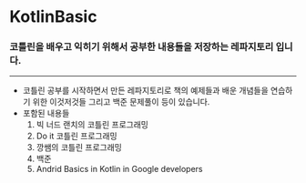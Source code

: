 # KotlinBasic
### 코틀린을 배우고 익히기 위해서 공부한 내용들을 저장하는 레파지토리 입니다.  
---
- 코틀린 공부를 시작하면서 만든 레파지토리로 책의 예제들과 배운 개념들을 연습하기 위한 이것저것들 그리고 백준 문제풀이 등이 있습니다.
- 포함된 내용들
  1. 빅 너드 랜치의 코틀린 프로그래밍
  2. Do it 코틀린 프로그래밍
  3. 깡쌤의 코틀린 프로그래밍
  4. 백준 
  5. Andrid Basics in Kotlin in Google developers

